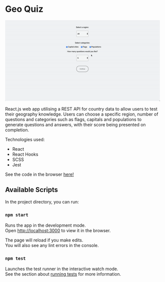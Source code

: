 # Geo Quiz

![](public/geo.gif)

React.js web app utilising a REST API for country data to allow users to test their geography knowledge. Users can choose a specific region, number of questions and categories such as flags, capitals and populations to generate questions and answers, with their score being presented on completion.

Technologies used:
- React
- React Hooks
- SCSS
- Jest

See the code in the browser [here!](https://jovial-shockley-ee3800.netlify.app/)

## Available Scripts

In the project directory, you can run:

### `npm start`

Runs the app in the development mode.<br />
Open [http://localhost:3000](http://localhost:3000) to view it in the browser.

The page will reload if you make edits.<br />
You will also see any lint errors in the console.

### `npm test`

Launches the test runner in the interactive watch mode.<br />
See the section about [running tests](https://facebook.github.io/create-react-app/docs/running-tests) for more information.
